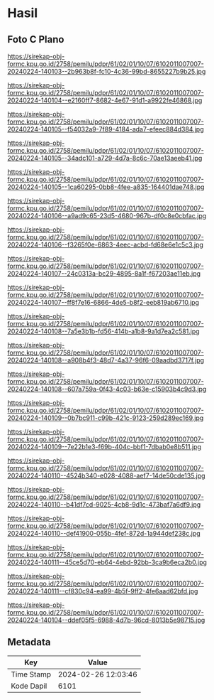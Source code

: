 # Hasil

## Foto C Plano

https://sirekap-obj-formc.kpu.go.id/2758/pemilu/pdpr/61/02/01/10/07/6102011007007-20240224-140103--2b963b8f-fc10-4c36-99bd-8655227b9b25.jpg

https://sirekap-obj-formc.kpu.go.id/2758/pemilu/pdpr/61/02/01/10/07/6102011007007-20240224-140104--e2160ff7-8682-4e67-91d1-a9922fe46868.jpg

https://sirekap-obj-formc.kpu.go.id/2758/pemilu/pdpr/61/02/01/10/07/6102011007007-20240224-140105--f54032a9-7f89-4184-ada7-efeec884d384.jpg

https://sirekap-obj-formc.kpu.go.id/2758/pemilu/pdpr/61/02/01/10/07/6102011007007-20240224-140105--34adc101-a729-4d7a-8c6c-70ae13aeeb41.jpg

https://sirekap-obj-formc.kpu.go.id/2758/pemilu/pdpr/61/02/01/10/07/6102011007007-20240224-140105--1ca60295-0bb8-4fee-a835-164401dae748.jpg

https://sirekap-obj-formc.kpu.go.id/2758/pemilu/pdpr/61/02/01/10/07/6102011007007-20240224-140106--a9ad9c65-23d5-4680-967b-df0c8e0cbfac.jpg

https://sirekap-obj-formc.kpu.go.id/2758/pemilu/pdpr/61/02/01/10/07/6102011007007-20240224-140106--f3265f0e-6863-4eec-acbd-fd68e6e1c5c3.jpg

https://sirekap-obj-formc.kpu.go.id/2758/pemilu/pdpr/61/02/01/10/07/6102011007007-20240224-140107--24c0313a-bc29-4895-8a1f-f67203ae11eb.jpg

https://sirekap-obj-formc.kpu.go.id/2758/pemilu/pdpr/61/02/01/10/07/6102011007007-20240224-140107--ff8f7e16-6866-4de5-b8f2-eeb819ab6710.jpg

https://sirekap-obj-formc.kpu.go.id/2758/pemilu/pdpr/61/02/01/10/07/6102011007007-20240224-140108--7a5e3b1b-fd56-414b-a1b8-9a1d7ea2c581.jpg

https://sirekap-obj-formc.kpu.go.id/2758/pemilu/pdpr/61/02/01/10/07/6102011007007-20240224-140108--a908b4f3-48d7-4a37-96f6-09aadbd3717f.jpg

https://sirekap-obj-formc.kpu.go.id/2758/pemilu/pdpr/61/02/01/10/07/6102011007007-20240224-140108--607a759a-0f43-4c03-b63e-c15903b4c9d3.jpg

https://sirekap-obj-formc.kpu.go.id/2758/pemilu/pdpr/61/02/01/10/07/6102011007007-20240224-140109--0b7bc911-c99b-421c-9123-259d289ec169.jpg

https://sirekap-obj-formc.kpu.go.id/2758/pemilu/pdpr/61/02/01/10/07/6102011007007-20240224-140109--7e22b1e3-f69b-404c-bbf1-7dbab0e8b511.jpg

https://sirekap-obj-formc.kpu.go.id/2758/pemilu/pdpr/61/02/01/10/07/6102011007007-20240224-140110--4524b340-e028-4088-aef7-14de50cde135.jpg

https://sirekap-obj-formc.kpu.go.id/2758/pemilu/pdpr/61/02/01/10/07/6102011007007-20240224-140110--b41df7cd-9025-4cb8-9d1c-473baf7a6df9.jpg

https://sirekap-obj-formc.kpu.go.id/2758/pemilu/pdpr/61/02/01/10/07/6102011007007-20240224-140110--def41900-055b-4fef-872d-1a944def238c.jpg

https://sirekap-obj-formc.kpu.go.id/2758/pemilu/pdpr/61/02/01/10/07/6102011007007-20240224-140111--45ce5d70-eb64-4ebd-92bb-3ca9b6eca2b0.jpg

https://sirekap-obj-formc.kpu.go.id/2758/pemilu/pdpr/61/02/01/10/07/6102011007007-20240224-140111--cf830c94-ea99-4b5f-9ff2-4fe6aad62bfd.jpg

https://sirekap-obj-formc.kpu.go.id/2758/pemilu/pdpr/61/02/01/10/07/6102011007007-20240224-140104--ddef05f5-6988-4d7b-96cd-8013b5e98715.jpg


## Metadata

| Key        | Value               |
| ---------- | ------------------- |
| Time Stamp | 2024-02-26 12:03:46 |
| Kode Dapil | 6101                |



